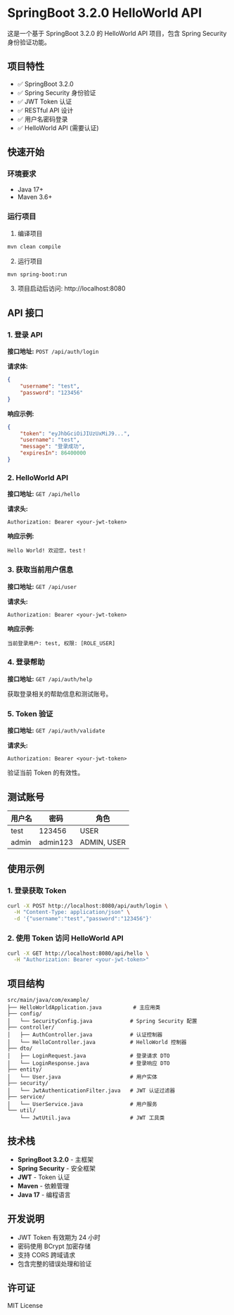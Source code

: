 # SpringBoot 3.2.0 HelloWorld API

这是一个基于 SpringBoot 3.2.0 的 HelloWorld API 项目，包含 Spring Security 身份验证功能。

## 项目特性

- ✅ SpringBoot 3.2.0
- ✅ Spring Security 身份验证
- ✅ JWT Token 认证
- ✅ RESTful API 设计
- ✅ 用户名密码登录
- ✅ HelloWorld API (需要认证)

## 快速开始

### 环境要求

- Java 17+
- Maven 3.6+

### 运行项目

1. 编译项目
```bash
mvn clean compile
```

2. 运行项目
```bash
mvn spring-boot:run
```

3. 项目启动后访问: http://localhost:8080

## API 接口

### 1. 登录 API

**接口地址:** `POST /api/auth/login`

**请求体:**
```json
{
    "username": "test",
    "password": "123456"
}
```

**响应示例:**
```json
{
    "token": "eyJhbGciOiJIUzUxMiJ9...",
    "username": "test",
    "message": "登录成功",
    "expiresIn": 86400000
}
```

### 2. HelloWorld API

**接口地址:** `GET /api/hello`

**请求头:**
```
Authorization: Bearer <your-jwt-token>
```

**响应示例:**
```
Hello World! 欢迎您，test！
```

### 3. 获取当前用户信息

**接口地址:** `GET /api/user`

**请求头:**
```
Authorization: Bearer <your-jwt-token>
```

**响应示例:**
```
当前登录用户: test, 权限: [ROLE_USER]
```

### 4. 登录帮助

**接口地址:** `GET /api/auth/help`

获取登录相关的帮助信息和测试账号。

### 5. Token 验证

**接口地址:** `GET /api/auth/validate`

**请求头:**
```
Authorization: Bearer <your-jwt-token>
```

验证当前 Token 的有效性。

## 测试账号

| 用户名 | 密码 | 角色 |
|--------|------|------|
| test | 123456 | USER |
| admin | admin123 | ADMIN, USER |

## 使用示例

### 1. 登录获取 Token

```bash
curl -X POST http://localhost:8080/api/auth/login \
  -H "Content-Type: application/json" \
  -d '{"username":"test","password":"123456"}'
```

### 2. 使用 Token 访问 HelloWorld API

```bash
curl -X GET http://localhost:8080/api/hello \
  -H "Authorization: Bearer <your-jwt-token>"
```

## 项目结构

```
src/main/java/com/example/
├── HelloWorldApplication.java          # 主应用类
├── config/
│   └── SecurityConfig.java            # Spring Security 配置
├── controller/
│   ├── AuthController.java            # 认证控制器
│   └── HelloController.java           # HelloWorld 控制器
├── dto/
│   ├── LoginRequest.java              # 登录请求 DTO
│   └── LoginResponse.java             # 登录响应 DTO
├── entity/
│   └── User.java                      # 用户实体
├── security/
│   └── JwtAuthenticationFilter.java   # JWT 认证过滤器
├── service/
│   └── UserService.java               # 用户服务
└── util/
    └── JwtUtil.java                   # JWT 工具类
```

## 技术栈

- **SpringBoot 3.2.0** - 主框架
- **Spring Security** - 安全框架
- **JWT** - Token 认证
- **Maven** - 依赖管理
- **Java 17** - 编程语言

## 开发说明

- JWT Token 有效期为 24 小时
- 密码使用 BCrypt 加密存储
- 支持 CORS 跨域请求
- 包含完整的错误处理和验证

## 许可证

MIT License